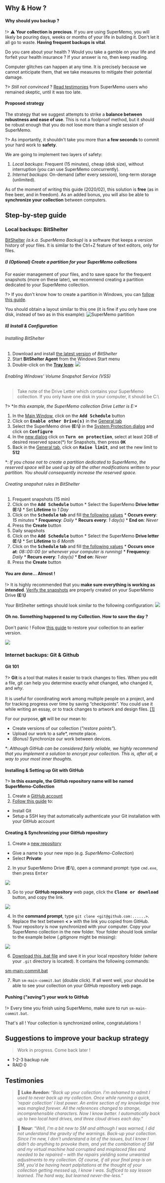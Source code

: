 ## Why & How ?

#### Why should you backup ?

!> ⚠️ **Your collection is precious**. If you are using SuperMemo, you will likely be pouring days, weeks or months of your life in building it. Don't let it all go to waste. **Having frequent backups is vital**.

Do you care about your health ? Would you take a gamble on your life and forfeit your health insurance ? If your answer is no, then keep reading.

Computer glitches can happen at any time. It is precisely because we cannot anticipate them, that we take measures to mitigate their potential damage.

?> *Still not convinced* ? [Read testimonies](#testimonies) from SuperMemo users who remained skeptic, until it was too late.

#### Proposed strategy

The strategy that we suggest attempts to strike a **balance between robustness and ease of use**. This is not a foolproof method, but it should be robust enough that you do not lose more than a single session of SuperMemo.

?> As importantly, it shouldn't take you more than **a few seconds** to commit your hard work to **safety**.

We are going to implement two layers of safety:
1. *Local backups*: Frequent (15 minutes), cheap (disk size), without interruption (you can use SuperMemo concurrently).
2. *Internet backups*: On-demand (after every session), long-term storage (unlimited).

As of the moment of writing this guide (2020/02), this solution is **free** (as in free beer, and in freedom). As an added bonus, you will also be able to **synchronize your collection** between computers.

## Step-by-step guide

### Local backups: BitShelter

[BitShelter](https://github.com/alexis-/BitShelter) *(a.k.a. SuperMemo Backup)* is a software that keeps a version history of your files. It is similar to the Ctrl+Z feature of text editors, only for files.

##### I) (*Optional*) Create a partition for your SuperMemo collections

For easier management of your files, and to save space for the frequent snapshots (more on these later), we recommend creating a partition dedicated to your SuperMemo collection.

?> If you don't know how to create a partition in Windows, you can [follow this guide](https://www.tomshardware.com/news/how-to-make-partitions-windows-10,36643.html).

You should obtain a layout similar to this one (it is fine if you only have one disk, instead of two as in this example):
![SuperMemo partition](content/images/backup-setup/computer-management-disks.png)

##### II) Install & Configuration

###### Installing BitShelter

1. Download and install [the latest version](https://github.com/alexis-/BitShelter/releases) of *BitShelter*
2. Start **BitShelter Agent** from the Windows Start menu
3. Double-click on the [**Tray Icon**](https://github.com/alexis-/BitShelter/raw/master/Resources/BitShelter.Agent_TrayIcon.png): ![](https://github.com/alexis-/BitShelter/raw/master/Resources/BitShelter_Icon.png)

###### Enabling Windows' Volume Snapshot Service (VSS)

> Take note of the Drive Letter which contains your SuperMemo collection. If you only have one disk in your computer, it should be C:\\

?> **In this example, the SuperMemo collection Drive Letter is E:\**

1. In the [Main Window](https://raw.githubusercontent.com/alexis-/BitShelter/master/Resources/BitShelter.Agent_Rules.png), click on the <kbd>**Add Schedule**</kbd> button
2. Click on <kbd>**Enable other Drive(s)**</kbd> in the [General tab](https://github.com/alexis-/BitShelter/raw/master/Resources/BitShelter.Agent_General.png)
3. Select the SuperMemo drive **(E:\\)** in the [System Protection dialog](https://github.com/alexis-/BitShelter/raw/master/Resources/SystemPropertiesProtection_2018-05-05_13-10-18.png) and click on <kbd>**Configure**</kbd>
4. In the [new dialog](https://github.com/alexis-/BitShelter/raw/master/Resources/SystemPropertiesProtection_2018-05-05_13-10-22.png) click on <kbd>**Turn on protection**</kbd>, select at least 2GB of desired reserved space(\*) for Snapshots, then press <kbd>**OK**</kbd>
5. Back in the [General tab](https://github.com/alexis-/BitShelter/raw/master/Resources/BitShelter.Agent_General.png), click on <kbd>**Raise limit**</kbd>, and set the new limit to **512**

\*: *If you chose not to create a partition dedicated to SuperMemo, the reserved space will be used up by all the other modifications written to your partition. You should consequently increase the reserved space.*

###### Creating snapshot rules in BitShelter

1. Frequent snapshots (15 min)
  1. Click on the <kbd>**Add Schedule**</kbd> button
    * Select the SuperMemo **Drive letter (E:\\)**
    * Set **Lifetime** to *1 Day*
  2. Click on the <kbd>**Schedule**</kbd> **tab** and fill [the following values](content/images/backup-setup/bitshelter-15min-schedule.png ':ignore')
    * **Occurs every**: *15 minutes*
	* **Frequency**: *Daily*
	* **Recurs every**: *1 day(s)*
	* **End on**: *Never*
  3. Press the **Create** button
2. Daily snapshots
  1. Click on the <kbd>**Add Schedule**</kbd> button
    * Select the SuperMemo **Drive letter (E:\\)**
    * Set **Lifetime** to *6 Month*
  2. Click on the <kbd>**Schedule**</kbd> **tab** and fill [the following values](content/images/backup-setup/bitshelter-daily-schedule.png ':ignore')
    * **Occurs once at**: *08::00::00 (or whenever your computer is running)*
	* **Frequency**: *Daily*
	* **Recurs every**: *1 day(s)*
	* **End on**: *Never*
  3. Press the **Create** button

#### You are done... Almost !

!> It is highly recommended that you **make sure everything is working as intended**. [Verify the snapshots](https://www.howtogeek.com/howto/11130/restore-previous-versions-of-files-in-every-edition-of-windows-7/) are properly created on your SuperMemo Drive **(E:\\)**

Your BitShelter settings should look similar to the following configuration:
![](content/images/backup-setup/bitshelter-rules.png)

#### Oh no. Something happened to my Collection. How to save the day ?

Don't panic ! Follow [this guide](https://www.howtogeek.com/howto/11130/restore-previous-versions-of-files-in-every-edition-of-windows-7/) to restore your collection to an earlier version.

![](content/images/backup-setup/bitshelter-restore-previous-version.png)

### Internet backups: Git & Github

#### Git 101

?> **Git** is a tool that makes it easier to track changes to files. When you edit a file, git can help you determine exactly *what* changed, *who* changed it, and *why*. <br /><br />It is useful for coordinating work among multiple people on a project, and for tracking progress over time by saving “checkpoints”. You could use it while writing an essay, or to track changes to artwork and design files. [\[1\]](https://hackernoon.com/understanding-git-fcffd87c15a3)

For our purpose, **git** will be our mean to:
- Create versions of our collection (*\"restore points\"*).
- Upload our work to a safe\*, remote place.
- *(Bonus)* Synchronize our work between devices.

\*: *Although GitHub can be considered fairly reliable, we highly recommend that you implement a solution to encrypt your collection. This is, after all, a way to your most inner thoughts.*

#### Installing & Setting up Git with GitHub

?> **In this example, the GitHub repository name will be named SuperMemo-Collection**

1. Create a [GitHub account](https://github.com/join/)
2. [Follow this guide](https://vladmihalcea.com/tutorials/git/windows-git-ssh-authentication-to-github/) to:
  - Install Git
  - Setup a SSH key that automatically authenticate your Git installation with your GitHub account
  
#### Creating & Synchronizing your GitHub repository

1. Create a [new repository](https://github.com/new)
  - Give a name to your new repo (e.g. *SuperMemo-Collection*)
  - Select **Private**
2. In your SuperMemo Drive (**E:\\**), open a command prompt: type `cmd.exe`, then press <kbd>Enter</kbd>

![](content/images/backup-setup/windows-explorer-cmd.png)

3. Go to your **GitHub repository** web page, click the <kbd>**Clone or download**</kbd> button, and copy the link.

![](content/images/backup-setup/github-clone-link.png)

4. In the **command prompt**, type `git clone <git@github.com:......>`. Replace the text between **< >** with the link you copied from GitHub.
5. Your repository is now synchronized with your computer. Copy your SuperMemo collection in the new folder. Your folder should look similar to the example below (*.gitignore* might be missing):

![](content/images/backup-setup/git-local-collection-repository.png)

6. [Download this .bat file](content/data/sm-main-commit.bat ':ignore') and save it in your local repository folder (where your `.git` directory is located). It contains the following commands:

[sm-main-commit.bat](content/data/sm-main-commit.bat ':include')

7. Run `sm-main-commit.bat` (double click). If all went well, your should be able to see your collection on your GitHub repository web page.

#### Pushing (*\"saving\"*) your work to GitHub

!> Every time you finish using SuperMemo, make sure to run `sm-main-commit.bat`.

That's all ! Your collection is synchronized online, congratulations !

## Suggestions to improve your backup strategy

> Work in progress. Come back later !

- 1-2-3 backup rule
- RAID 0

## Testimonies

> 💬 **Luke Avedon**: “*Back up your collection.  I'm ashamed to admit I used to never back up my collection.  Once while running a quick, 'repair collection' I lost power.  An entire section of my knowledge tree was mangled forever.  All the references changed to strange, incomprehensible characters.  Now I know better.  I automatically back up to two local hard drives, and three cloud drives each day.*”

> 💬 **Nour**: “*Well, I'm a bit new to SM and although I was warned, I did not understand the gravity of the warnings. Back-up your collection. Since I'm new, I don't understand a lot of the issues, but I know I didn't do anything to provoke them, and yet the combination of SM and my virtual machine had corrupted and misplaced files and needed to be repaired – with the repairs yielding some unwanted adjustments to my collection. Of course, if all your final prep is on SM, you'd be having heart palpitations at the thought of your collection getting messed up, I know I was. Sufficed to say lesson learned. The hard way, but learned never-the-less.*”
